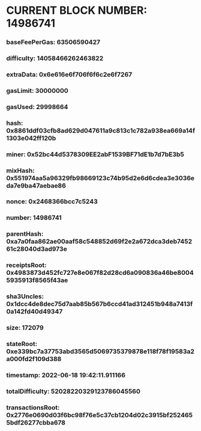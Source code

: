 # CURRENT BLOCK NUMBER: 14986741

### baseFeePerGas: 63506590427
### difficulty: 14058466262463822
### extraData: 0x6e616e6f706f6f6c2e6f7267
### gasLimit: 30000000
### gasUsed: 29998664
### hash: 0x8861ddf03cfb8ad629d047611a9c813c1c782a938ea669a14f1303e042ff120b
### miner: 0x52bc44d5378309EE2abF1539BF71dE1b7d7bE3b5
### mixHash: 0x551974aa5a96329fb98669123c74b95d2e6d6cdea3e3036eda7e9ba47aebae86
### nonce: 0x2468366bcc7c5243
### number: 14986741
### parentHash: 0xa7a0faa862ae00aaf58c548852d69f2e2a672dca3deb745261c28040d3ad973e
### receiptsRoot: 0x4983873d452fc727e8e067f82d28cd6a090836a46be80045935913f8565f43ae
### sha3Uncles: 0x1dcc4de8dec75d7aab85b567b6ccd41ad312451b948a7413f0a142fd40d49347
### size: 172079
### stateRoot: 0xe339bc7a37753abd3565d5069735379878e118f78f19583a2a000fd2f109d388
### timestamp: 2022-06-18 19:42:11.911166
### totalDifficulty: 52028220329123786045560
### transactionsRoot: 0x2776e0690d03f6bc98f76e5c37cb1204d02c3915bf2524655bdf26277cbba678
